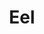 ---
templateKey: blog-post
featuredpost: false
featuredimage: /assets/Eel.png
title: Eel
description: Fish~Pole
testfield: 296
---